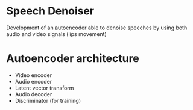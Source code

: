 # Speech Denoiser
Development of an autoencoder able to denoise speeches by using both audio and video signals (lips movement)

# Autoencoder architecture
- Video encoder
- Audio encoder
- Latent vector transform
- Audio decoder
- Discriminator (for training)



